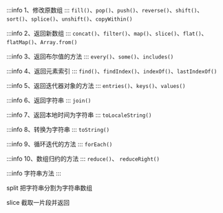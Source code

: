 :::info 1、修改原数组
:::
`fill()`、`pop()`、`push()`、`reverse()`、`shift()`、`sort()`、`splice()`、`unshift()`、`copyWithin()` 


:::info 2、返回新数组
:::
`concat()`、`filter()`、`map()`、`slice()`、`flat()`、`flatMap()`、`Array.from()`

:::info 3、返回布尔值的方法
:::
`every()`、`some()`、`includes()`

:::info 4、返回元素索引
:::
`find()`、`findIndex()`、`indexOf()`、`lastIndexOf()`   

:::info 5、返回迭代器对象的方法
:::
`entries()`、`keys()`、`values()` 

:::info 6、返回字符串
:::
`join()`

:::info 7、返回本地时间为字符串
:::
`toLocaleString()`  

:::info 8、转换为字符串
:::
`toString()`

:::info 9、循环迭代的方法
:::
`forEach()`

:::info 10、数组归约的方法
:::
 `reduce()`、 `reduceRight()` 


:::info 字符串方法
:::

split   把字符串分割为字符串数组
 
slice   截取一片段并返回